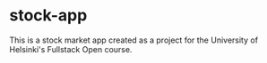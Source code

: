 # stock-app

This is a stock market app created as a project for the University of Helsinki's Fullstack Open course.
